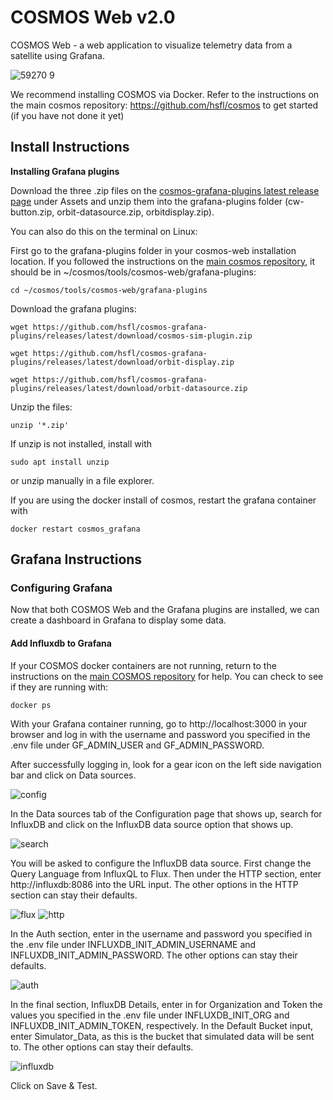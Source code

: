 # COSMOS Web v2.0

COSMOS Web - a web application to visualize telemetry data from a satellite using Grafana. 

![59270 9](https://user-images.githubusercontent.com/1541868/159378681-836b043d-a14a-44c6-a586-7de8fca09ad0.png)

We recommend installing COSMOS via Docker. Refer to the instructions on the main cosmos repository: https://github.com/hsfl/cosmos to get started (if you have not done it yet)


## Install Instructions

**Installing Grafana plugins**

Download the three .zip files on the [cosmos-grafana-plugins latest release page](https://github.com/hsfl/cosmos-grafana-plugins/releases/latest) under Assets and unzip them into the grafana-plugins folder (cw-button.zip, orbit-datasource.zip, orbitdisplay.zip).

You can also do this on the terminal on Linux:

First go to the grafana-plugins folder in your cosmos-web installation location. If you followed the instructions on the [main cosmos repository](https://github.com/hsfl/cosmos), it should be in ~/cosmos/tools/cosmos-web/grafana-plugins:
```
cd ~/cosmos/tools/cosmos-web/grafana-plugins
```
Download the grafana plugins:
```
wget https://github.com/hsfl/cosmos-grafana-plugins/releases/latest/download/cosmos-sim-plugin.zip
```
```
wget https://github.com/hsfl/cosmos-grafana-plugins/releases/latest/download/orbit-display.zip
```
```
wget https://github.com/hsfl/cosmos-grafana-plugins/releases/latest/download/orbit-datasource.zip
```
Unzip the files:
```
unzip '*.zip'
```
If unzip is not installed, install with 
```
sudo apt install unzip
```
or unzip manually in a file explorer.

If you are using the docker install of cosmos, restart the grafana container with
```
docker restart cosmos_grafana
```

## Grafana Instructions

### Configuring Grafana

Now that both COSMOS Web and the Grafana plugins are installed, we can create a dashboard in Grafana to display some data.

#### Add Influxdb to Grafana

If your COSMOS docker containers are not running, return to the instructions on the [main COSMOS repository](https://github.com/hsfl/cosmos) for help. You can check to see if they are running with:
```
docker ps
```

With your Grafana container running, go to http://localhost:3000 in your browser and log in with the username and password you specified in the .env file under GF_ADMIN_USER and GF_ADMIN_PASSWORD.

After successfully logging in, look for a gear icon on the left side navigation bar and click on Data sources.

![config](https://user-images.githubusercontent.com/40340250/181689735-ebddd500-1d52-450d-b303-3faa41f390a1.png)

In the Data sources tab of the Configuration page that shows up, search for InfluxDB and click on the InfluxDB data source option that shows up.

![search](https://user-images.githubusercontent.com/40340250/181689931-ffa7dad8-2af5-4918-b9ce-41bda782e4ed.png)

You will be asked to configure the InfluxDB data source. First change the Query Language from InfluxQL to Flux. Then under the HTTP section, enter http://influxdb:8086 into the URL input. The other options in the HTTP section can stay their defaults.

![flux](https://user-images.githubusercontent.com/40340250/181690011-02be9b43-2fc0-4dac-afcb-d4d181cb84e3.png)
![http](https://user-images.githubusercontent.com/40340250/181690193-61e66432-facb-418f-9da4-df054f8aa165.png)

In the Auth section, enter in the username and password you specified in the .env file under INFLUXDB_INIT_ADMIN_USERNAME and INFLUXDB_INIT_ADMIN_PASSWORD. The other options can stay their defaults.

![auth](https://user-images.githubusercontent.com/40340250/181690434-3ab81720-8190-4abf-99c1-47ace7faabcd.png)

In the final section, InfluxDB Details, enter in for Organization and Token the values you specified in the .env file under INFLUXDB_INIT_ORG and INFLUXDB_INIT_ADMIN_TOKEN, respectively. In the Default Bucket input, enter Simulator_Data, as this is the bucket that simulated data will be sent to. The other options can stay their defaults.

![influxdb](https://user-images.githubusercontent.com/40340250/181690736-636a1b5f-fbcf-40ea-a33c-af060dc15bb9.png)


Click on Save & Test.
